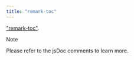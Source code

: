 ```yaml
---
title: "remark-toc"
---
```


["remark-toc"](https://npmjs.com/package/remark-toc).

> [!NOTE]
> Please refer to the jsDoc comments to learn more.
